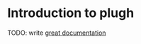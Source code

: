 # Introduction to plugh

TODO: write [great documentation](http://jacobian.org/writing/great-documentation/what-to-write/)
